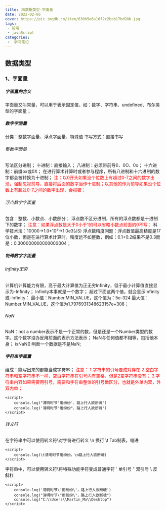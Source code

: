 ```yaml
---
title: JS数据类型-字面量
date: 2022-02-06
cover: https://pic.imgdb.cn/item/630b5e6a16f2c2beb17bd98b.jpg
tags:
 - 前端
 - javaScript
categories:
 -  学习笔记
---
```


<!-- more -->


## 数据类型

### 1、字面量

##### 字面量的含义

字面量又叫常量，可以用于表示固定值，如：数字、字符串、undefined、布尔类型的字面量；

##### 数字字面量

分类：整数字面量、浮点字面量、特殊值
书写方式：直接书写

###### 整数字面量

写法区分进制；
十进制：直接输入；
八进制：必须带前导0、0O、0o；
十六进制：前缀ox或0X；
在进行算术计算时或者参与程序，所有八进制和十六进制的数字都会被转换为十进制；
<font color=red>注：以0开头如果没个位数上有超过0-7之间的数字出现，强制忽视前导，直接将后面的数字当作十进制；以其他的作为前导如果没个位数上有超过0-7之间的数字出现，会报错；</font>

###### 浮点数字字面量

包含：整数、小数点、小数部分；
浮点数不区分进制，所有的浮点数都是十进制下的数字；
<font color=red>注意：如果浮点数是大于0小于1的可以省略小数点前面的0不写；</font>
科学技术法：10000→1.0*10³→1.0e3(JS)
浮点数精度问题：浮点数值最高精度是17位小数，但是在进行算术计算时，精度远不如整数，例如：0.1+0.2结果不是0.3而是：0.300000000000000004；

##### 特殊数字字面量

###### Infinity无穷

计算机计算能力有限，高于最大计算值为正无穷Infinity，低于最小计算值直接显示为-Infinity；
Infinity本事就是一个数字；
超过下面这两个值，就会显示Infinity或-Infinity：
最小值：Number.MIN_VALUE，这个值为：5e-324
最大值：Number.MIN_VALUE，这个值为1.7976931348623157e+308；

###### NaN

NaN：not a number表示不是一个正常的数，但是还是一个Number类型的数字。这个数字没办反用前面的表示方法表示；
NaN与任何值都不相等，包括他本身；
isNaN():判断一个数据是不是NaN;

##### 字符串字面量

组成：能写出来的都能当成字符串；
<font color=red>注意：
1.字符串的引号要成对存在
2.空白字符串和空字符串不一样，空白字符串在引号内有空格，但是2空字符串没有；
3.字符串内容如果需要用引号，需要和字符串整体的引号做区分，也就是外单内双，外双内单；</font>

```
<script>
    console.log("清明时节'雨纷纷'，路上行人欲断魂")
    console.log('清明时节"雨纷纷"，路上行人欲断魂')
</script>
```

###### 转义符

在字符串中可以使用转义符\对字符进行转义
\n 换行
\t Tab制表，缩进

```
<script>
    console.log(\t清明时节雨纷纷，\n路上行人欲断魂)
</script>
```

字符串中，可以使用转义符\将特殊功能字符变成普通字符
\' 单引号
\" 双引号
\\ 反斜杠

```
<script>
    console.log('清明时节\'雨纷纷\'，路上行人欲断魂')
    console.log("清明时节\"雨纷纷\"，路上行人欲断魂")
    console.log("C:\\Users\\Martin_Mo\\Desktop")
</script>
```

